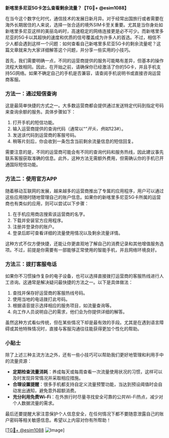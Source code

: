 **新喀里多尼亚5G卡怎么查看剩余流量？【TG💪+ @esim1088】**

在当今这个数字化时代，通信技术的发展日新月异。对于经常出国旅行或者需要在海外长期居住的人来说，选择一张合适的境外SIM卡至关重要。尤其是当你身处如新喀里多尼亚这样的美丽岛屿时，高速稳定的网络连接更是必不可少。而新喀里多尼亚的5G卡以其超快的速度和优质的信号覆盖成为许多人的首选。不过，相信不少人都会遇到这样一个问题：如何查看自己新喀里多尼亚5G卡的剩余流量呢？这篇文章就来为大家详细解答这个问题，并分享一些实用的小技巧。

首先，我们需要明确一点，不同的运营商提供的服务可能略有差异，但基本的操作流程大致相同。因此，在开始之前，请确保你已经激活了你的5G卡，并且手机支持5G网络。如果不确定自己的手机是否兼容，请查阅手机说明书或直接咨询运营商客服。

### 方法一：通过短信查询

这是最简单快捷的方式之一。大多数运营商都会提供通过发送特定代码到指定号码来查询余额的服务。具体步骤如下：

1. 打开手机的短信功能。
2. 输入运营商提供的查询代码（通常以“*”开头，例如*123#）。
3. 发送该代码到运营商的客服号码。
4. 稍等片刻后，你会收到一条包含当前剩余流量信息的短信回复。

需要注意的是，不同的运营商可能会有不同的查询代码和服务热线，因此建议事先联系客服获取准确的信息。此外，这种方法无需额外费用，但需确认你的手机已开通国际短信功能。

### 方法二：使用官方APP

随着移动互联网的发展，越来越多的运营商推出了专属的应用程序，用户可以通过这些应用随时随地管理自己的账户信息。如果你的新喀里多尼亚5G卡所属的运营商也有类似的应用，则可以尝试以下步骤：

1. 在手机应用商店搜索该运营商的名字。
2. 下载并安装官方应用程序。
3. 注册并登录你的账户。
4. 登录后即可查看详细的流量使用情况以及剩余流量详情。

这种方式不仅方便快捷，还能让你更直观地了解自己的消费记录和其他增值服务选项。不过，前提是你需要有一部能够正常使用的智能手机，并且网络环境良好。

### 方法三：拨打客服电话

如果你不习惯操作复杂的电子设备，也可以选择直接拨打运营商的客服热线进行人工咨询。这通常是解决疑问最快捷的方法之一。以下是具体做法：

1. 查找并保存好运营商的客服热线号码。
2. 使用当地的电话拨打此号码。
3. 根据语音提示选择相应的服务项目，如流量查询等。
4. 向工作人员说明自己的需求，他们会为你提供详细的解答。

虽然这种方式看似传统，但在某些情况下却是最有效的手段。尤其是在遇到语言障碍或其他特殊情况时，直接与客服沟通往往能获得更加个性化的帮助。

### 小贴士

除了上述三种主流方法之外，还有一些小技巧可以帮助我们更好地管理和利用手中的流量资源：

- **定期检查流量消耗**：养成每天或每周查看一次流量使用状况的习惯，这样可以及时发现异常情况并采取相应措施。
- **合理设置提醒**：很多手机都支持自定义流量预警功能，当达到预设阈值时会自动发出通知，避免意外超额消费。
- **充分利用免费Wi-Fi**：在外旅行时尽量寻找安全可靠的公共Wi-Fi热点，减少对个人数据流量的需求。

最后还要提醒大家注意保护个人信息安全，在任何情况下都不要随意泄露自己的账户密码等相关敏感信息。希望以上内容对你有所帮助！

[[TG💪+ @esim1088](https://t.me/s/esim1088) ![Image](https://i.postimg.cc/4NQfJmqS/Snipaste-2025-05-13-00-14-12.png)]